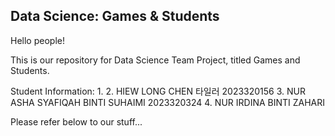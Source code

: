 ## Data Science: Games & Students

Hello people!

This is our repository for Data Science Team Project, titled Games and Students.

Student Information:
1. 
2. HIEW LONG CHEN 타일러 2023320156
3. NUR ASHA SYAFIQAH BINTI SUHAIMI 2023320324
4. NUR IRDINA BINTI ZAHARI


Please refer below to our stuff...
